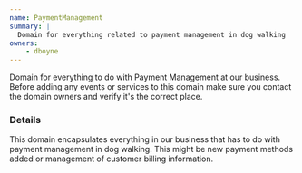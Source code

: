```yaml
---
name: PaymentManagement
summary: |
  Domain for everything related to payment management in dog walking
owners:
    - dboyne
---
```


<Admonition>Domain for everything to do with Payment Management at our business. Before adding any events or services to this domain make sure you contact the domain owners and verify it's the correct place.</Admonition>

### Details

This domain encapsulates everything in our business that has to do with payment management in dog walking. This might be new payment methods added or management of customer billing information.

<NodeGraph title="Domain Graph" />